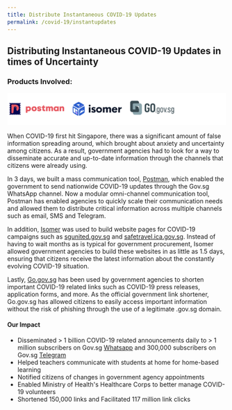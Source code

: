 ```yaml
---
title: Distribute Instantaneous COVID-19 Updates
permalink: /covid-19/instantupdates
---
```


## Distributing  Instantaneous COVID-19 Updates in times of Uncertainty 

### Products Involved:
![Alt text for image on Isomer site](/images/logos-distribute.png)

When COVID-19 first hit Singapore, there was a significant amount of false information spreading around, which brought about anxiety and uncertainty among citizens. As a result, government agencies had to look for a way to disseminate accurate and up-to-date information through the channels that citizens were already using. 

In 3 days, we built a mass communication tool, [Postman](https://www.open.gov.sg/products/postman/), which enabled the government to send nationwide COVID-19 updates through the Gov.sg WhatsApp channel. Now a modular omni-channel communication tool, Postman has enabled agencies to quickly scale their communication needs and allowed them to distribute critical information across multiple channels such as email, SMS and Telegram.

In addition, [Isomer](https://www.open.gov.sg/products/isomer/) was used to build website pages for COVID-19 campaigns such as [sgunited.gov.sg](sgunited.gov.sg) and [safetravel.ica.gov.sg](safetravel.ica.gov.sg). Instead of having to wait months as is typical for government procurement, Isomer allowed government agencies to build these websites in as little as  1.5 days, ensuring that citizens receive the latest information about the constantly evolving COVID-19 situation.

Lastly, [Go.gov.sg](https://www.open.gov.sg/products/gogovsg/) has been used by government agencies to shorten important COVID-19 related links such as  COVID-19 press releases, application forms, and more. As the official government link shortener, Go.gov.sg has allowed citizens to easily access important information without the risk of phishing through the use of a legitimate .gov.sg domain.

#### Our Impact
* Disseminated > 1 billion COVID-19 related announcements daily to > 1 million subscribers on Gov.sg [Whatsapp](https://go.gov.sg/whatsapp) and 300,000 subscribers on Gov.sg [Telegram](https://t.me/Govsg)
* Helped teachers communicate with students at home for home-based learning
* Notified citizens of changes in government agency appointments
* Enabled Ministry of Health's Healthcare Corps to better manage COVID-19 volunteers
* Shortened 150,000 links and Facilitated 117 million link clicks